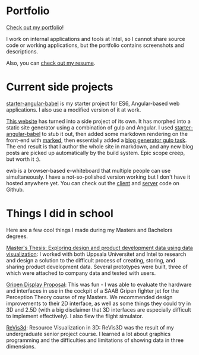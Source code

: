 # Portfolio

[Check out my portfolio](http://vbud.github.io/portfolio)!

I work on internal applications and tools at Intel, so I cannot share source code or working applications, but the portfolio contains screenshots and descriptions.

Also, you can [check out my resume](https://dl.dropboxusercontent.com/u/8576989/Resume%20-%20Valjean%20Clark%20III.pdf).


# Current side projects

[starter-angular-babel][starter-angular-babel] is my starter project for ES6, Angular-based web applications. I also use a modified version of it at work.

[This website](https://github.com/vbud/vbud.github.io) has turned into a side project of its own. It has morphed into a static site generator using a combination of gulp and Angular. I used [starter-angular-babel][starter-angular-babel] to stub it out, then added some markdown rendering on the front-end with [marked](https://github.com/chjj/marked), then essentially added a [blog generator gulp task](https://github.com/vbud/vbud.github.io/blob/working/gulp/blog.js). The end result is that I author the whole site in markdown, and any new blog posts are picked up automatically by the build system. Epic scope creep, but worth it :). 

ewb is a browser-based e-whiteboard that multiple people can use simultaneously. I have a not-so-polished version working but I don't have it hosted anywhere yet. You can check out the [client](https://github.com/vbud/ewb-client) and [server](https://github.com/vbud/ewb-server) code on Github.


# Things I did in school

Here are a few cool things I made during my Masters and Bachelors degrees.

[Master's Thesis: Exploring design and product development data using data visualization](https://dl.dropboxusercontent.com/u/8576989/Thesis_ValjeanClark_final.pdf): I worked with both Uppsala Universitet and Intel to research and design a solution to the difficult process of creating, storing, and sharing product development data. Several prototypes were built, three of which were attached to company data and tested with users.

[Gripen Display Proposal](https://docs.google.com/presentation/d/1bqmwS_Woh9g98cSVAKKNmPgPx5DSCaYuBHHtZjMFBhU/edit?usp=sharing): This was fun - I was able to evaluate the hardware and interfaces in use in the cockpit of a SAAB Gripen fighter jet for the Perception Theory course of my Masters. We recommended design improvements to their 2D interface, as well as some things they could try in 3D and 2.5D (with a big disclaimer that 3D interfaces are especially difficult to implement effectively). I also flew the flight simulator.

[ReVis3d](http://youtu.be/S-Y4zOWojNw?t=3m6s): Resource Visualization in 3D: ReVis3D was the result of my undergraduate senior project course. I learned a lot about graphics programming and the difficulties and limitations of showing data in three dimensions.

[starter-angular-babel]: https://github.com/vbud/starter-angular-babel
